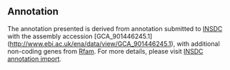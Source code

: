 
Annotation
----------

The annotation presented is derived from annotation submitted to
[INSDC](http://www.insdc.org) with the assembly accession [GCA\_901446245.1]
(http://www.ebi.ac.uk/ena/data/view/GCA_901446245.1),
with additional non-coding genes from
[Rfam](http://rfam.xfam.org/). For more details, please visit [INSDC
annotation import](http://ensemblgenomes.org/info/data/insdc_annotation).
